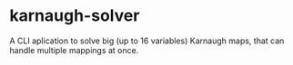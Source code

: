 # karnaugh-solver
A CLI aplication to solve big (up to 16 variables) Karnaugh maps, that can handle multiple mappings at once.
